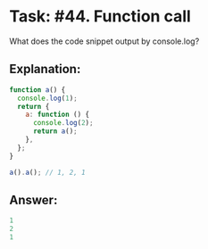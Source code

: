 # Task: #44. Function call

What does the code snippet output by console.log?

## Explanation:

```javascript
function a() {
  console.log(1);
  return {
    a: function () {
      console.log(2);
      return a();
    },
  };
}

a().a(); // 1, 2, 1
```

## Answer:

```javascript
1
2
1
```
